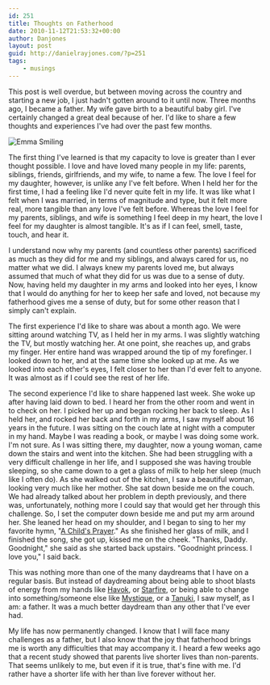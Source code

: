 ```yaml
---
id: 251
title: Thoughts on Fatherhood
date: 2010-11-12T21:53:32+00:00
author: Danjones
layout: post
guid: http://danielrayjones.com/?p=251
tags:
    - musings
---
```

This post is well overdue, but between moving across the country and starting a new job, I just hadn't gotten around to it until now. Three months ago, I became a father. My wife gave birth to a beautiful baby girl. I've certainly changed a great deal because of her. I'd like to share a few thoughts and experiences I've had over the past few months.

![Emma Smiling](http://res.cloudinary.com/danjones000/image/upload/v1521742914/emma_smiling.jpg)

The first thing I've learned is that my capacity to love is greater than I ever thought possible. I love and have loved many people in my life: parents, siblings, friends, girlfriends, and my wife, to name a few. The love I feel for my daughter, however, is unlike any I've felt before. When I held her for the first time, I had a feeling like I'd never quite felt in my life. It was like what I felt when I was married, in terms of magnitude and type, but it felt more real, more tangible than any love I've felt before. Whereas the love I feel for my parents, siblings, and wife is something I feel deep in my heart, the love I feel for my daughter is almost tangible. It's as if I can feel, smell, taste, touch, and hear it.

I understand now why my parents (and countless other parents) sacrificed as much as they did for me and my siblings, and always cared for us, no matter what we did. I always knew my parents loved me, but always assumed that much of what they did for us was due to a sense of duty. Now, having held my daughter in my arms and looked into her eyes, I know that I would do anything for her to keep her safe and loved, not because my fatherhood gives me a sense of duty, but for some other reason that I simply can't explain.

The first experience I'd like to share was about a month ago. We were sitting around watching TV, as I held her in my arms. I was slightly watching the TV, but mostly watching her. At one point, she reaches up, and grabs my finger. Her entire hand was wrapped around the tip of my forefinger. I looked down to her, and at the same time she looked up at me. As we looked into each other's eyes, I felt closer to her than I'd ever felt to anyone. It was almost as if I could see the rest of her life.

The second experience I'd like to share happened last week. She woke up after having laid down to bed. I heard her from the other room and went in to check on her. I picked her up and began rocking her back to sleep. As I held her, and rocked her back and forth in my arms, I saw myself about 16 years in the future. I was sitting on the couch late at night with a computer in my hand. Maybe I was reading a book, or maybe I was doing some work. I'm not sure. As I was sitting there, my daughter, now a young woman, came down the stairs and went into the kitchen. She had been struggling with a very difficult challenge in her life, and I supposed she was having trouble sleeping, so she came down to a get a glass of milk to help her sleep (much like I often do). As she walked out of the kitchen, I saw a beautiful woman, looking very much like her mother. She sat down beside me on the couch. We had already talked about her problem in depth previously, and there was, unfortunately, nothing more I could say that would get her through this challenge. So, I set the computer down beside me and put my arm around her. She leaned her head on my shoulder, and I began to sing to her my favorite hymn, "[A Child's Prayer](http://www.youtube.com/watch?v=KQkO0XesgTc)." As she finished her glass of milk, and I finished the song, she got up, kissed me on the cheek. "Thanks, Daddy. Goodnight," she said as she started back upstairs. "Goodnight princess. I love you," I said back.

This was nothing more than one of the many daydreams that I have on a regular basis. But instead of daydreaming about being able to shoot blasts of energy from my hands like [Havok](http://en.wikipedia.org/wiki/Havok_(comics)), or [Starfire](http://en.wikipedia.org/wiki/Starfire_(comics)), or being able to change into something/someone else like [Mystique](http://en.wikipedia.org/wiki/Mystique_(comics)), or a [Tanuki](http://en.wikipedia.org/wiki/Tanuki), I saw myself, as I am: a father. It was a much better daydream than any other that I've ever had.

My life has now permanently changed. I know that I will face many challenges as a father, but I also know that the joy that fatherhood brings me is worth any difficulties that may accompany it. I heard a few weeks ago that a recent study showed that parents live shorter lives than non-parents. That seems unlikely to me, but even if it is true, that's fine with me. I'd rather have a shorter life with her than live forever without her.
